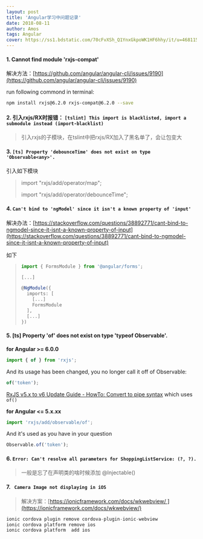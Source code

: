 ```yaml
---
layout: post
title: 'Angular学习中问题记录'
date: 2018-08-11
author: Amos
tags: Angular
cover: https://ss1.bdstatic.com/70cFvXSh_Q1YnxGkpoWK1HF6hhy/it/u=468115009,1670212890&fm=27&gp=0.jpg
---
```


#### 1. Cannot find module 'rxjs-compat'

   解决方法：[https://github.com/angular/angular-cli/issues/9190](https://github.com/angular/angular-cli/issues/9190)

   run following commond in terminal:

   ```bash
   npm install rxjs@6.2.0 rxjs-compat@6.2.0 --save
   ```

#### 2. 引入rxjs/RX时报错： ```[tslint] This import is blacklisted, import a submodule instead (import-blacklist)```

   > 引入rxjs的子模块，在tslint中把rxjs/RX加入了黑名单了，会让包变大

#### 3. `[ts] Property 'debounceTime' does not exist on type 'Observable<any>'.`

   引入如下模块

   > ​import "rxjs/add/operator/map";
   >
   > import "rxjs/add/operator/debounceTime";

#### 4. `Can't bind to 'ngModel' since it isn't a known property of 'input'`

   解决办法：[https://stackoverflow.com/questions/38892771/cant-bind-to-ngmodel-since-it-isnt-a-known-property-of-input](https://stackoverflow.com/questions/38892771/cant-bind-to-ngmodel-since-it-isnt-a-known-property-of-input)

   如下

   > ```typescript
   > import { FormsModule } from '@angular/forms';
   > 
   > [...]
   > 
   > @NgModule({
   >   imports: [
   >     [...]
   >     FormsModule
   >   ],
   >   [...]
   > })
   > ```



#### 5. [ts] Property 'of' does not exist on type 'typeof Observable'.

   **for Angular >= 6.0.0**

   ```typescript
   import { of } from 'rxjs';
   ```

   And its usage has been changed, you no longer call it off of Observable:

   ```typescript
   of('token');
   ```

   [RxJS v5.x to v6 Update Guide - HowTo: Convert to pipe syntax](https://github.com/ReactiveX/rxjs/blob/master/docs_app/content/guide/v6/migration.md#howto-convert-to-pipe-syntax) which uses `of()`

   **for Angular <= 5.x.xx**

   ```typescript
   import 'rxjs/add/observable/of';
   ```

   And it's used as you have in your question

   ```typescript
   Observable.of('token');
   ```

#### 6. `Error: Can't resolve all parameters for ShoppingListService: (?, ?).`

   > 一般是忘了在声明类的啥时候添加 @Injectable()

#### 7.  ` Camera Image not displaying in iOS`

   > 解决方案：[https://ionicframework.com/docs/wkwebview/ ](https://ionicframework.com/docs/wkwebview/)

   ```typescript
   ionic cordova plugin remove cordova-plugin-ionic-webview
   ionic cordova platform remove ios 
   ionic cordova platform  add ios 
   ```

   